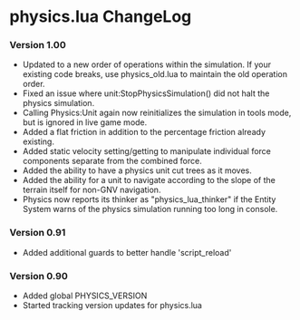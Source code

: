 # physics.lua ChangeLog

### Version 1.00
- Updated to a new order of operations within the simulation.  If your existing code breaks, use physics_old.lua to maintain the old operation order.
- Fixed an issue where unit:StopPhysicsSimulation() did not halt the physics simulation.
- Calling Physics:Unit again now reinitializes the simulation in tools mode, but is ignored in live game mode.
- Added a flat friction in addition to the percentage friction already existing.
- Added static velocity setting/getting to manipulate individual force components separate from the combined force.
- Added the ability to have a physics unit cut trees as it moves.
- Added the ability for a unit to navigate according to the slope of the terrain itself for non-GNV navigation.
- Physics now reports its thinker as "physics_lua_thinker" if the Entity System warns of the physics simulation running too long in console.

### Version 0.91
- Added additional guards to better handle 'script_reload' 

### Version 0.90
- Added global PHYSICS_VERSION
- Started tracking version updates for physics.lua